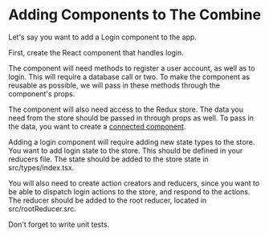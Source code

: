 # Adding Components to The Combine

Let's say you want to add a Login component to the app.

First, create the React component that handles login.

The component will need methods to register a user account, as well as to login.
This will require a database call or two. To make the component as reusable as
possible, we will pass in these methods through the component's props.

The component will also need access to the Redux store. The data you need from
the store should be passed in through props as well. To pass in the data, you
want to create a
[connected component](https://redux.js.org/basics/usage-with-react).

Adding a login component will require adding new state types to the store. You
want to add login state to the store. This should be defined in your reducers
file. The state should be added to the store state in src/types/index.tsx.

You will also need to create action creators and reducers, since you want to
be able to dispatch login actions to the store, and respond to the actions. The
reducer should be added to the root reducer, located in src/rootReducer.src.

Don't forget to write unit tests.
